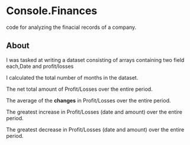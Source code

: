 # Console.Finances

code for analyzing the finacial records of a company.

## About

I was tasked at writing a dataset consisting of arrays containing two field each,Date and profit/losses

I calculated the total number of months in the dataset.

The net total amount of Profit/Losses over the entire period.

The average of the **changes** in Profit/Losses over the entire period.

The greatest increase in Profit/Losses (date and amount) over the entire period.

The greatest decrease in Profit/Losses (date and amount) over the entire period.




